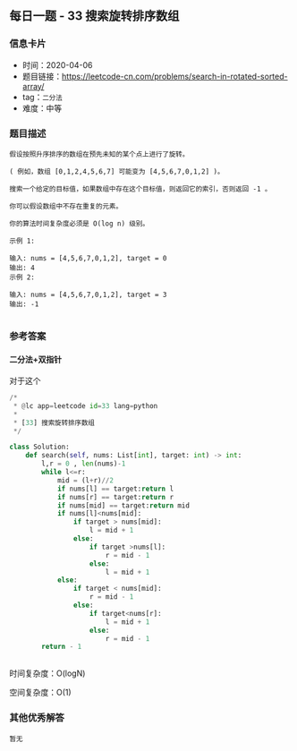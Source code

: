 ## 每日一题 - 33 搜索旋转排序数组

### 信息卡片

- 时间：2020-04-06
- 题目链接：https://leetcode-cn.com/problems/search-in-rotated-sorted-array/
- tag：`二分法`
- 难度：中等

### 题目描述

```
假设按照升序排序的数组在预先未知的某个点上进行了旋转。

( 例如，数组 [0,1,2,4,5,6,7] 可能变为 [4,5,6,7,0,1,2] )。

搜索一个给定的目标值，如果数组中存在这个目标值，则返回它的索引，否则返回 -1 。

你可以假设数组中不存在重复的元素。

你的算法时间复杂度必须是 O(log n) 级别。

示例 1:

输入: nums = [4,5,6,7,0,1,2], target = 0
输出: 4
示例 2:

输入: nums = [4,5,6,7,0,1,2], target = 3
输出: -1


```

### 参考答案

#### 二分法+双指针

对于这个


```python
/*
 * @lc app=leetcode id=33 lang=python
 *
 * [33] 搜索旋转排序数组
 */

class Solution:
    def search(self, nums: List[int], target: int) -> int:
        l,r = 0 , len(nums)-1
        while l<=r:
            mid = (l+r)//2
            if nums[l] == target:return l
            if nums[r] == target:return r
            if nums[mid] == target:return mid
            if nums[l]<nums[mid]:
                if target > nums[mid]:
                    l = mid + 1
                else:
                    if target >nums[l]:
                        r = mid - 1
                    else:
                        l = mid + 1 
            else:
                if target < nums[mid]:
                    r = mid - 1
                else:
                    if target<nums[r]:
                        l = mid + 1
                    else:
                        r = mid - 1
        return - 1
		
```

时间复杂度：O(logN)

空间复杂度：O(1)



### 其他优秀解答

```
暂无
```



